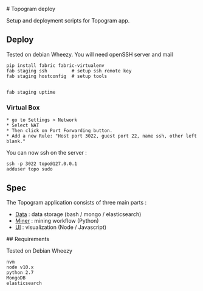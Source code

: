 # Topogram deploy

Setup and deployment scripts for Topogram app.

## Deploy

Tested on debian Wheezy. You will need openSSH server and mail

    pip install fabric fabric-virtualenv
    fab staging ssh         # setup ssh remote key
    fab staging hostconfig  # setup tools
    

    fab staging uptime


### Virtual Box

    * go to Settings > Network 
    * Select NAT
    * Then click on Port Forwarding button. 
    * Add a new Rule: "Host port 3022, guest port 22, name ssh, other left blank."

You can now ssh on the server : 

    ssh -p 3022 topo@127.0.0.1
    adduser topo sudo


## Spec

The Topogram application consists of three main parts :

* [Data](https://github.com/topogram/topogram-data)     : data storage (bash / mongo / elasticsearch)
* [Miner](https://github.com/topogram/topogram-miner)   : mining workflow (Python)
* [UI](https://github.com/topogram/topogram-ui)         : visualization (Node / Javascript)

## Requirements

Tested on Debian Wheezy

    nvm
    node v10.x
    python 2.7
    MongoDB
    elasticsearch


